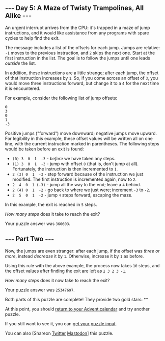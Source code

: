 
--- Day 5: A Maze of Twisty Trampolines, All Alike ---
------------------------------------------------------

An urgent interrupt arrives from the CPU: it's trapped in a maze of jump instructions, and it would like assistance from any programs with spare cycles to help find the exit.


The message includes a list of the offsets for each jump. Jumps are relative: `-1` moves to the previous instruction, and `2` skips the next one. Start at the first instruction in the list. The goal is to follow the jumps until one leads *outside* the list.


In addition, these instructions are a little strange; after each jump, the offset of that instruction increases by `1`. So, if you come across an offset of `3`, you would move three instructions forward, but change it to a `4` for the next time it is encountered.


For example, consider the following list of jump offsets:



```
0
3
0
1
-3

```

Positive jumps ("forward") move downward; negative jumps move upward. For legibility in this example, these offset values will be written all on one line, with the current instruction marked in parentheses. The following steps would be taken before an exit is found:


* `(0) 3  0  1  -3` - *before* we have taken any steps.
* `(1) 3  0  1  -3` - jump with offset `0` (that is, don't jump at all). Fortunately, the instruction is then incremented to `1`.
* `2 (3) 0  1  -3` - step forward because of the instruction we just modified. The first instruction is incremented again, now to `2`.
* `2  4  0  1 (-3)` - jump all the way to the end; leave a `4` behind.
* `2 (4) 0  1  -2` - go back to where we just were; increment `-3` to `-2`.
* `2  5  0  1  -2` - jump `4` steps forward, escaping the maze.


In this example, the exit is reached in `5` steps.


*How many steps* does it take to reach the exit?



Your puzzle answer was `360603`.

--- Part Two ---
----------------

Now, the jumps are even stranger: after each jump, if the offset was *three or more*, instead *decrease* it by `1`. Otherwise, increase it by `1` as before.


Using this rule with the above example, the process now takes `10` steps, and the offset values after finding the exit are left as `2 3 2 3 -1`.


*How many steps* does it now take to reach the exit?



Your puzzle answer was `25347697`.

Both parts of this puzzle are complete! They provide two gold stars: \*\*


At this point, you should [return to your Advent calendar](/2017) and try another puzzle.


If you still want to see it, you can [get your puzzle input](5/input).


You can also [Shareon
 [Twitter](https://twitter.com/intent/tweet?text=I%27ve+completed+%22A+Maze+of+Twisty+Trampolines%2C+All+Alike%22+%2D+Day+5+%2D+Advent+of+Code+2017&url=https%3A%2F%2Fadventofcode%2Ecom%2F2017%2Fday%2F5&related=ericwastl&hashtags=AdventOfCode)
[Mastodon](javascript:void(0);)] this puzzle.


